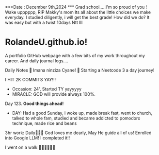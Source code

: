***Date : December 9th,2024 *** Grad school.....I'm so proud of you ! Wake upppppp, RIP Makky's mom Its all about the little choices we make everyday. I studied diligently, i will get the best grade! How did we do? It was easy but with a twist
10days Ntt III
# RolandeU.github.io!

A portfolio GitHub webpage with a few bits of my work throughout my career. And daily journal logs....

Daily Notes
💚 Imana ninziza Cyane! 
💚 Starting a Neetcode 3 a day journey!

I HIT 2K COMMITS YAY!!!

- Occasion: 24', Started TY yayyyyy
- MIRACLE: GOD will provide always 100%.

Day 123. **Good things ahead!** 
- DAY: Had a good Sunday, i woke up, made break fast, went to church, talked to whole fam, studied and became addicted to pomodoro technique, made rice and beans



3hr work: Daily💚💚💚
God loves me dearly, May He guide all of  us!
Enrolled into Google LLM! I completed it!!

I went on a walk 💚💚💚💚💚💚
